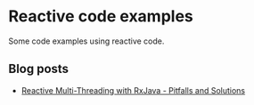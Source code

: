 # Reactive code examples

Some code examples using reactive code.

## Blog posts

* [Reactive Multi-Threading with RxJava - Pitfalls and Solutions](https://reflectoring.io/rxjava-reactive-batch-processing/)
